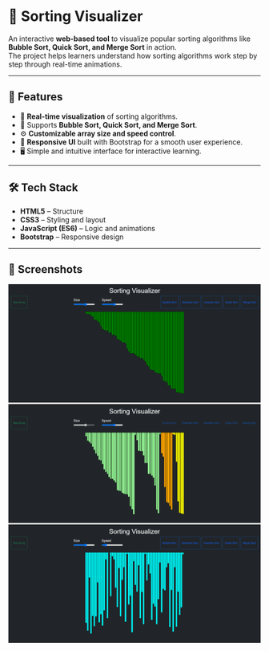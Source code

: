 # 🔢 Sorting Visualizer

An interactive **web-based tool** to visualize popular sorting algorithms like **Bubble Sort, Quick Sort, and Merge Sort** in action.  
The project helps learners understand how sorting algorithms work step by step through real-time animations.

---

## 🚀 Features
- 🎥 **Real-time visualization** of sorting algorithms.  
- 🔄 Supports **Bubble Sort, Quick Sort, and Merge Sort**.  
- ⚙️ **Customizable array size and speed control**.  
- 📱 **Responsive UI** built with Bootstrap for a smooth user experience.  
- 🖥️ Simple and intuitive interface for interactive learning.  

---

## 🛠️ Tech Stack
- **HTML5** – Structure  
- **CSS3** – Styling and layout  
- **JavaScript (ES6)** – Logic and animations  
- **Bootstrap** – Responsive design  

---

## 📸 Screenshots

![Sorting Visualizer Screenshot](./img/img3.png)
![Sorting Visualizer Screenshot](./img/img2.png)
![Sorting Visualizer Screenshot](./img/img1.png)
